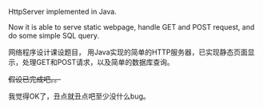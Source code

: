 HttpServer implemented in Java.

Now it is able to serve static webpage, handle GET and POST request, and do some simple SQL query.

网络程序设计课设题目，
用Java实现的简单的HTTP服务器，已实现静态页面显示，处理GET和POST请求，以及简单的数据库查询。

<del>假设已完成吧。。</del>

我觉得OK了，丑点就丑点吧至少没什么bug。
